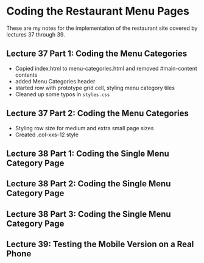 # Coding the Restaurant Menu Pages

These are my notes for the implementation of the restaurant site covered by
lectures 37 through 39.

## Lecture 37 Part 1: Coding the Menu Categories

* Copied index.html to menu-categories.html and removed #main-content contents
* added Menu Categories header
* started row with prototype grid cell, styling menu category tiles
* Cleaned up some typos in `styles.css`

## Lecture 37 Part 2: Coding the Menu Categories

* Styling row size for medium and extra small page sizes
* Created .col-xxs-12 style

## Lecture 38 Part 1: Coding the Single Menu Category Page
## Lecture 38 Part 2: Coding the Single Menu Category Page
## Lecture 38 Part 3: Coding the Single Menu Category Page
## Lecture 39: Testing the Mobile Version on a Real Phone

